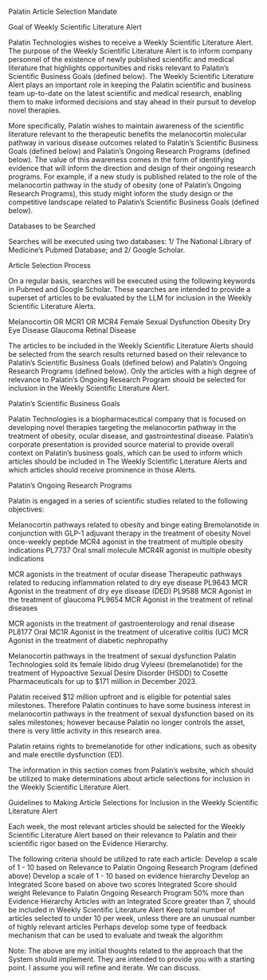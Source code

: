Palatin Article Selection Mandate

Goal of Weekly Scientific Literature Alert

Palatin Technologies wishes to receive a Weekly Scientific Literature Alert. The purpose of the Weekly Scientific Literature Alert is to inform company personnel of the existence of newly published scientific and medical literature that highlights opportunities and risks relevant to Palatin’s Scientific Business Goals (defined below). The Weekly Scientific Literature Alert plays an important role in keeping the Palatin scientific and business team up-to-date on the latest scientific and medical research, enabling them to make informed decisions and stay ahead in their pursuit to develop novel therapies.

More specifically, Palatin wishes to maintain awareness of the scientific literature relevant to the therapeutic benefits the melanocortin molecular pathway in various disease outcomes related to Palatin’s Scientific Business Goals (defined below) and Palatin’s Ongoing Research Programs (defined below). The value of this awareness comes in the form of identifying evidence that will inform the direction and design of their ongoing research programs. For example, if a new study is published related to the role of the melanocortin pathway in the study of obesity (one of Palatin’s Ongoing Research Programs), this study might inform the study design or the competitive landscape related to Palatin’s Scientific Business Goals (defined below).

Databases to be Searched

Searches will be executed using two databases: 1/ The National Library of Medicine’s Pubmed Database; and 2/ Google Scholar.

Article Selection Process

On a regular basis, searches will be executed using the following keywords in Pubmed and Google Scholar. These searches are intended to provide a superset of articles to be evaluated by the LLM for inclusion in the Weekly Scientific Literature Alerts.

Melanocortin OR MCR1 OR MCR4
Female Sexual Dysfunction
Obesity
Dry Eye Disease
Glaucoma
Retinal Disease

The articles to be included in the Weekly Scientific Literature Alerts should be selected from the search results returned based on their relevance to Palatin’s Scientific Business Goals (defined below) and Palatin’s Ongoing Research Programs (defined below). Only the articles with a high degree of relevance to Palatin’s Ongoing Research Program should be selected for inclusion in the Weekly Scientific Literature Alert.

Palatin’s Scientific Business Goals

Palatin Technologies is a biopharmaceutical company that is focused on developing novel therapies targeting the melanocortin pathway in the treatment of obesity, ocular disease, and gastrointestinal disease. Palatin’s corporate presentation is provided source material to provide overall context on Palatin’s business goals, which can be used to inform which articles should be included in The Weekly Scientific Literature Alerts and which articles should receive prominence in those Alerts.

Palatin’s Ongoing Research Programs

Palatin is engaged in a series of scientific studies related to the following objectives:

Melanocortin pathways related to obesity and binge eating
Bremolanotide in conjunction with GLP-1 adjuvant therapy in the treatment of obesity
Novel once-weekly peptide MCR4 agonist in the treatment of multiple obesity indications
PL7737 Oral small molecule MCR4R agonist in multiple obesity indications

MCR agonists in the treatment of ocular disease
Therapeutic pathways related to reducing inflammation related to dry eye disease
PL9643 MCR Agonist in the treatment of dry eye disease (DED)
PL9588 MCR Agonist in the treatment of glaucoma
PL9654 MCR Agonist in the treatment of retinal diseases

MCR agonists in the treatment of gastroenterology and renal disease
PL8177 Oral MC1R Agonist in the treatment of ulcerative colitis (UC)
MCR Agonist in the treatment of diabetic nephropathy

Melanocortin pathways in the treatment of sexual dysfunction
Palatin Technologies sold its female libido drug Vyleesi (bremelanotide) for the treatment of Hypoactive Sexual Desire Disorder (HSDD) to Cosette Pharmaceuticals for up to $171 million in December 2023. 


Palatin received $12 million upfront and is eligible for potential sales milestones. Therefore Palatin continues to have some business interest in melanocortin pathways in the treatment of sexual dysfunction based on its sales milestones; however because Palatin no longer controls the asset, there is very little activity in this research area.


Palatin retains rights to bremelanotide for other indications, such as obesity and male erectile dysfunction (ED).

The information in this section comes from Palatin’s website, which should be utilized to make determinations about article selections for inclusion in the Weekly Scientific Literature Alert.

Guidelines to Making Article Selections for Inclusion in the Weekly Scientific Literature Alert

Each week, the most relevant articles should be selected for the Weekly Scientific Literature Alert based on their relevance to Palatin and their scientific rigor based on the Evidence Hierarchy. 

The following criteria should be utilized to rate each article:
Develop a scale of 1 - 10 based on Relevance to Palatin Ongoing Research Program (defined above)
Develop a scale of 1 - 10 based on evidence hierarchy
Develop an Integrated Score based on above two scores
Integrated Score should weight Relevance to Palatin Ongoing Research Program 50% more than Evidence Hierarchy
Articles with an Integrated Score greater than 7, should be included in Weekly Scientific Literature Alert 
Keep total number of articles selected to under 10 per week, unless there are an unusual number of highly relevant articles
Perhaps develop some type of feedback mechanism that can be used to evaluate and tweak the algorithm

Note: The above are my initial thoughts related to the approach that the System should implement. They are intended to provide you with a starting point. I assume you will refine and iterate. We can discuss.
